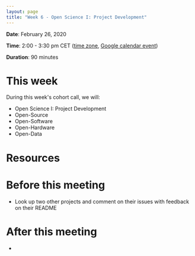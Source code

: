 ```yaml
---
layout: page
title: "Week 6 - Open Science I: Project Development"
---
```


**Date**: February 26, 2020

**Time**: 2:00 - 3:30 pm CET ([time zone](https://arewemeetingyet.com/Berlin/2020-02-26/14:00/OLS-1%20Cohort%20Call%20(Week%206)), [Google calendar event](https://calendar.google.com/event?action=TEMPLATE&tmeid=MHMyc3FzMmtxdDBtdWR1a2drcjdzMTFtdDkgbjNycWh2dWZmMDVvamtsMG9wZnN2aDQ5ZmtAZw&tmsrc=n3rqhvuff05ojkl0opfsvh49fk%40group.calendar.google.com))

**Duration**: 90 minutes

# This week

During this week's cohort call, we will:
- Open Science I: Project Development 
- Open-Source
- Open-Software
- Open-Hardware
- Open-Data

# Resources

# Before this meeting

- Look up two other projects and comment on their issues with feedback on their README

# After this meeting

- 